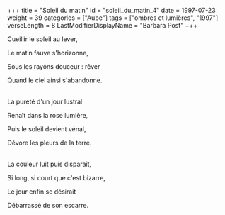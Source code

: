 +++
title = "Soleil du matin"
id = "soleil_du_matin_4"
date = 1997-07-23
weight = 39
categories = ["Aube"]
tags = ["ombres et lumières", "1997"]
verseLength = 8
LastModifierDisplayName = "Barbara Post"
+++

Cueillir le soleil au lever,

Le matin fauve s'horizonne,

Sous les rayons douceur : rêver

Quand le ciel ainsi s'abandonne.

 \
La pureté d'un jour lustral

Renaît dans la rose lumière,

Puis le soleil devient vénal,

Dévore les pleurs de la terre.

 \
La couleur luit puis disparaît,

Si long, si court que c'est bizarre,

Le jour enfin se désirait

Débarrassé de son escarre.

